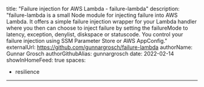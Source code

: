title: "Failure injection for AWS Lambda - failure-lambda"
description: "failure-lambda is a small Node module for injecting failure into AWS Lambda. It offers a simple failure injection wrapper for your Lambda handler where you then can choose to inject failure by setting the failureMode to latency, exception, denylist, diskspace or statuscode. You control your failure injection using SSM Parameter Store or AWS AppConfig."
externalUrl: https://github.com/gunnargrosch/failure-lambda
authorName: Gunnar Grosch
authorGithubAlias: gunnargrosch
date: 2022-02-14
showInHomeFeed: true
spaces:
  - resilience
---
